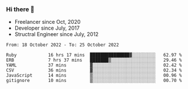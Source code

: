 ### Hi there 👋

- Freelancer since Oct, 2020
- Developer since July, 2017
- Structral Engineer since July, 2012

<!--START_SECTION:waka-->

```text
From: 18 October 2022 - To: 25 October 2022

Ruby            16 hrs 17 mins  ███████████████▓░░░░░░░░░   62.97 %
ERB             7 hrs 37 mins   ███████▒░░░░░░░░░░░░░░░░░   29.46 %
YAML            37 mins         ▓░░░░░░░░░░░░░░░░░░░░░░░░   02.42 %
CSV             36 mins         ▓░░░░░░░░░░░░░░░░░░░░░░░░   02.34 %
JavaScript      14 mins         ▒░░░░░░░░░░░░░░░░░░░░░░░░   00.96 %
gitignore       10 mins         ▒░░░░░░░░░░░░░░░░░░░░░░░░   00.70 %
```

<!--END_SECTION:waka-->
